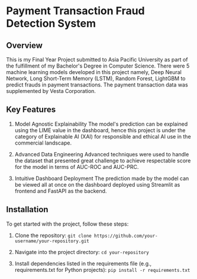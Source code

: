 # Payment Transaction Fraud Detection System
## Overview
This is my Final Year Project submitted to Asia Pacific University as part of the fulfillment of my Bachelor's Degree in Computer Science. There were 5 machine learning models developed in this project namely, Deep Neural Network, Long Short-Term Memory (LSTM), Random Forest, LightGBM to predict frauds in payment transactions. The payment transaction data was supplemented by Vesta Corporation.

## Key Features
1) Model Agnostic Explainability
The model's prediction can be explained using the LIME value in the dashboard, hence this project is under the category of Explainable AI (XAI) for responsible and ethical AI use in the commercial landscape.

2) Advanced Data Engineering
Advanced techniques were used to handle the dataset that presented great challenge to achieve respectable score for the model in terms of AUC-ROC and AUC-PRC.

3) Intuitive Dashboard Deployment
The prediction made by the model can be viewed all at once on the dashboard deployed using Streamlit as frontend and FastAPI as the backend.

## Installation
To get started with the project, follow these steps:

1) Clone the repository:
```git clone https://github.com/your-username/your-repository.git```

2) Navigate into the project directory:
```cd your-repository```

3) Install dependencies listed in the requirements file (e.g., requirements.txt for Python projects):
```pip install -r requirements.txt```
